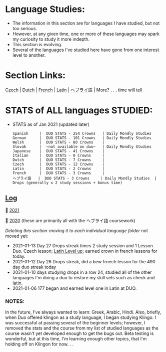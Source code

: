 # Language Studies:
* The information in this section are for languages I have studied, but not too serious.  
* However, at any given time, one or more of these languages may spark my curiosity to study it more indepth. 
* This section is evolving.  
* Several of the languages I've studied here have gone from one interest level to another.

# Section Links: 
[Czech](https://github.com/EO4wellness/T-I-L/tree/main/polyglot/la-otra/Czech) |  [Dutch](https://github.com/EO4wellness/T-I-L/tree/main/polyglot/la-otra/Dutch) |  [French](https://github.com/EO4wellness/T-I-L/tree/main/polyglot/la-otra/French) |  [Latin](https://github.com/EO4wellness/T-I-L/tree/main/polyglot/la-otra/Latin) |  [ヘブライ語](https://github.com/EO4wellness/T-I-L/tree/main/polyglot/la-otra/%E3%83%98%E3%83%96%E3%83%A9%E3%82%A4%E8%AA%9E) |  More? . . . time will tell  

# STATS of ALL languages STUDIED: 
* STATS as of Jan 2021 (updated later) 

      Spanish     |  DUO STATS - 254 Crowns   | Daily Mondly Studies 
      German      |  DUO STATS - 101 Crowns   | Daily Mondly Studies 
      Welsh       |  DUO STATS - 80 Crowns    |
      Slovak      |  ~not available on duo~   | Daily Mondly Studies 
      Japanese    |  DUO STATS - 41 Crowns    |
      Italian     |  DUO STATS - 0 Crowns     |
      Dutch       |  DUO STATS - 7 Crowns     |
      Czech       |  DUO STATS - 12 Crowns    |
      Latin       |  DUO STATS - 2 Crowns     |
      French      |  DUO STATS - 3 Crowns     |
      ヘブライ語   |  DUO STATS - 3 Crowns     | Daily Mondly Studies  | Drops (generally x 2 study sessions + bonus time)

## [Log](https://github.com/EO4wellness/T-I-L/tree/main/polyglot/la-otra/logs)

:large_blue_circle: [2021](https://github.com/EO4wellness/T-I-L/blob/main/polyglot/la-otra/study-log/2021-log.md)

:large_blue_circle: [2020](https://github.com/EO4wellness/T-I-L/blob/main/polyglot/la-otra/study-log/2020-log.md) (these are primarily all with the ヘブライ語 coursework)

*Deleting this section-moving it to each individual language folder*
not moved yet: 
* 2021-01-13 Day 27 Drops streak times 2 study session and 1 Lesson Duo. Czech lesson; [Latin Level up](https://github.com/EO4wellness/T-I-L/blob/main/polyglot/la-otra/images/latin/2021-01-13-earned%20crown%20and%20next%20level%20up.png); earned crown in french lessons for today. <br>
* 2021-01-12 Day 26 Drops streak, did a bew frnech lesson for the 490 day duo streak today <br>
* 2021-01-10 days studying drops in a row 24, studied all of the other languages I'm doing a duo to restore my skill sets such as check and latin.<br>
* 2021-01-06 177  began and earned level one in Latin at DUO.  <br>


### NOTES:
In the future, I've always wanted to learn: Greek, Arabic, Hindi. Also, briefly, when Duo offered klingon as a study language, I began studying Klingo.  I was successful at passing several of the beginner levels; however, I removed the stats and the course from my list of studied languages as the course wasn't yet developed enough to get the bugs out.  Beta testing is wonderful, but at this time, I'm learning enough other topics, that I'm holding off on Klingon for now. . . 

